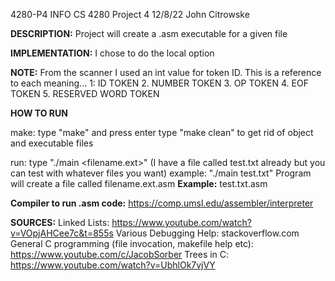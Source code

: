 
4280-P4
INFO
CS 4280
Project 4
12/8/22
John Citrowske


**DESCRIPTION:**
Project will create a .asm executable for a given file

**IMPLEMENTATION:**
I chose to do the local option

**NOTE:**
From the scanner I used an int value for token ID. This is a reference to each meaning...
1: ID TOKEN
2. NUMBER TOKEN
3. OP TOKEN
4. EOF TOKEN
5. RESERVED WORD TOKEN

**HOW TO RUN**

make: type "make" and press enter
type "make clean" to get rid of object and executable files

run: type "./main <filename.ext>"  (I have a file called test.txt already but you can test with whatever files you want)
example: "./main test.txt"
Program will create a file called filename.ext.asm 
**Example:** test.txt.asm

**Compiler to run .asm code:**
https://comp.umsl.edu/assembler/interpreter

**SOURCES:**
Linked Lists: https://www.youtube.com/watch?v=VOpjAHCee7c&t=855s
Various Debugging Help: stackoverflow.com
General C programming (file invocation, makefile help etc): https://www.youtube.com/c/JacobSorber
Trees in C: https://www.youtube.com/watch?v=UbhlOk7vjVY



